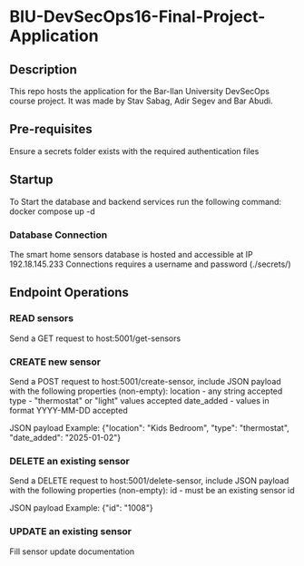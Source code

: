 # BIU-DevSecOps16-Final-Project-Application
## Description
This repo hosts the application for the Bar-Ilan University DevSecOps course project. It was made by Stav Sabag, Adir Segev and Bar Abudi.

## Pre-requisites
Ensure a secrets folder exists with the required authentication files

## Startup
To Start the database and backend services run the following command:
docker compose up -d

### Database Connection
The smart home sensors database is hosted and accessible at IP 192.18.145.233
Connections requires a username and password (./secrets/)

## Endpoint Operations
### READ sensors
Send a GET request to host:5001/get-sensors

### CREATE new sensor
Send a POST request to host:5001/create-sensor, include JSON payload with the following properties (non-empty):
location - any string accepted
type - "thermostat" or "light" values accepted
date_added - values in format YYYY-MM-DD accepted

JSON payload Example:
{"location": "Kids Bedroom",
    "type": "thermostat",
    "date_added": "2025-01-02"}

### DELETE an existing sensor
Send a DELETE request to host:5001/delete-sensor, include JSON payload with the following properties (non-empty):
id - must be an existing sensor id

JSON payload Example:
{"id": "1008"}

### UPDATE an existing sensor
Fill sensor update documentation
